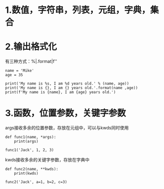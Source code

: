 # 1.数值，字符串，列表，元组，字典，集合

# 2.输出格式化

有三种方式：%|.format|f''

```
name = 'Mike'
age = 35

print('My name is %s, I am %d years old.' % (name, age))
print('My name is {}, I am {} years old.'.format(name ,age))
print(f'My name is {name}, I am {age} years old.')
```

# 3.函数，位置参数，关键字参数
args接收多余的位置参数，存放在元组中，可以与kwds同时使用
```
def func1(name, *args):
    print(args)

func1('Jack', 1, 2, 3)
```
kwds接收多余的关键字参数，存放在字典中
```
def func2(name, **kwds):
    print(kwds)

func2('Jack', a=1, b=2, c=3)
```
